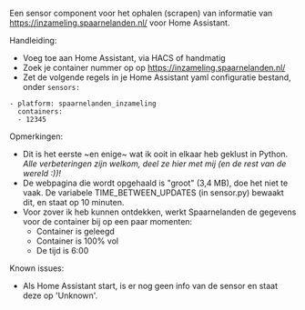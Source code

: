 Een sensor component voor het ophalen (scrapen) van informatie van https://inzameling.spaarnelanden.nl/ voor Home Assistant.

Handleiding:
- Voeg toe aan Home Assistant, via HACS of handmatig
- Zoek je container nummer op op https://inzameling.spaarnelanden.nl/
- Zet de volgende regels in je Home Assistant yaml configuratie bestand, onder `sensors:`
~~~
- platform: spaarnelanden_inzameling
  containers:
  - 12345
~~~

Opmerkingen:
- Dit is het eerste ~en enige~ wat ik ooit in elkaar heb geklust in Python. *Alle verbeteringen zijn welkom, deel ze hier met mij (en de rest van de wereld :))!*
- De webpagina die wordt opgehaald is "groot" (3,4 MB), doe het niet te vaak. De variabele TIME_BETWEEN_UPDATES (in sensor.py) bewaakt dit, en staat op 10 minuten.
- Voor zover ik heb kunnen ontdekken, werkt Spaarnelanden de gegevens voor de container bij op een paar momenten:
  - Container is geleegd
  - Container is 100% vol
  - De tijd is 6:00

Known issues:
- Als Home Assistant start, is er nog geen info van de sensor en staat deze op 'Unknown'.
